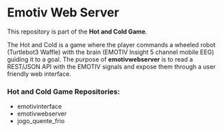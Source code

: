 # Emotiv Web Server

This repository is part of the **Hot and Cold Game**. 

The Hot and Cold is a game where the player commands a wheeled robot (Turtlebot3 Waffle) with the brain (EMOTIV Insight 5 channel mobile EEG) guiding it to a goal. The purpose of **emotivwebserver** is to read a REST/JSON API with the EMOTIV signals and expose them through a user friendly web interface.

### Hot and Cold Game Repositories:

- emotivinterface
- emotivwebserver
- jogo_quente_frio
